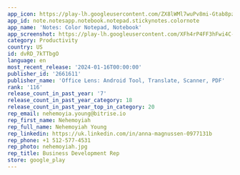 ```yaml
---
app_icon: https://play-lh.googleusercontent.com/ZX8lWMl7wuPv8mi-Gtab8pzGKXm3GKa-k8z51K6XxGOGfR7auS6Xre3041LbVEMCCg
app_id: note.notesapp.notebook.notepad.stickynotes.colornote
app_name: 'Notes: Color Notepad, Notebook'
app_screenshot: https://play-lh.googleusercontent.com/XFh4rP4FF3hFwi4C-V_y7tCbNZjUc6bQ9QC1IE6o7jjoMR1MZvK6L5vOVK8EQbSgm8sw
category: Productivity
country: US
id: dvRD_7kTTbgO
language: en
most_recent_release: '2024-01-16T00:00:00'
publisher_id: '2661611'
publisher_name: 'Office Lens: Android Tool, Translate, Scanner, PDF'
rank: '116'
release_count_in_past_year: '7'
release_count_in_past_year_category: 18
release_count_in_past_year_top_in_category: 20
rep_email: nehemoyia.young@bitrise.io
rep_first_name: Nehemoyiah
rep_full_name: Nehemoyiah Young
rep_linkedin: https://uk.linkedin.com/in/anna-magnussen-0977131b
rep_phone: +1 512-577-4531
rep_photo: nehemoyiah.jpg
rep_title: Business Development Rep
store: google_play
---
```

